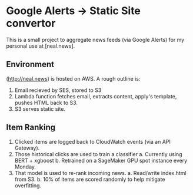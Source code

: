 # Google Alerts -> Static Site convertor

This is a small project to aggregate news feeds (via Google Alerts) for my personal use at [neal.news].

## Environment

(http://neal.news) is hosted on AWS. A rough outline is:

  1. Email recieved by SES, stored to S3
  2. Lambda function fetches email, extracts content,
     apply's template, pushes HTML back to S3.
  3. S3 serves static site.

## Item Ranking

  1. Clicked items are logged back to CloudWatch events (via an API Gateway).
  2. Those historical clicks are used to train a classifier
    a. Currently using BERT + xgboost
    b. Retrained on a SageMaker GPU spot instance every Monday.
  3. That model is used to re-rank incoming news.
    a. Read/write index.html from S3.
    b. 10% of items are scored randomly to help mitigate overfitting.
